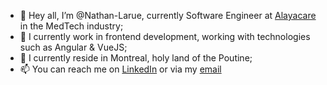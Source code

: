 - 👋 Hey all, I’m @Nathan-Larue, currently Software Engineer at [Alayacare](https://www.alayacare.com/) in the MedTech industry;
- 🌱 I currently work in frontend development, working with technologies such as Angular & VueJS;
- 📍 I currently reside in Montreal, holy land of the Poutine;
- 📫 You can reach me on [LinkedIn](https://www.linkedin.com/in/nathan-larue-44681416b/) or via my [email](mailto:nathanlarue12@gmail.com)
